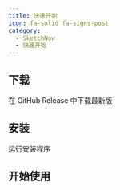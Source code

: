```yaml
---
title: 快速开始
icon: fa-solid fa-signs-post
category:
  - SketchNow
  - 快速开始
---
```


## 下载
在 GitHub Release 中下载最新版

## 安装
运行安装程序

## 开始使用